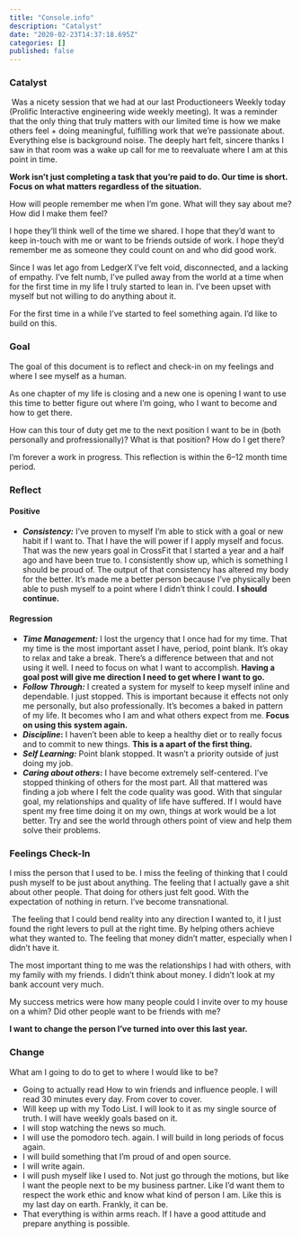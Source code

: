 ```yaml
---
title: "Console.info"
description: "Catalyst"
date: "2020-02-23T14:37:18.695Z"
categories: []
published: false
---
```


  

### Catalyst

 Was a nicety session that we had at our last Productioneers Weekly today (Prolific Interactive engineering wide weekly meeting). It was a reminder that the only thing that truly matters with our limited time is how we make others feel + doing meaningful, fulfilling work that we’re passionate about. Everything else is background noise. The deeply hart felt, sincere thanks I saw in that room was a wake up call for me to reevaluate where I am at this point in time.

**Work isn’t just completing a task that you’re paid to do. Our time is short. Focus on what matters regardless of the situation.**

How will people remember me when I’m gone. What will they say about me? How did I make them feel?

I hope they’ll think well of the time we shared. I hope that they’d want to keep in-touch with me or want to be friends outside of work. I hope they’d remember me as someone they could count on and who did good work.

Since I was let ago from LedgerX I’ve felt void, disconnected, and a lacking of empathy. I’ve felt numb, I’ve pulled away from the world at a time when for the first time in my life I truly started to lean in. I’ve been upset with myself but not willing to do anything about it.

For the first time in a while I’ve started to feel something again. I’d like to build on this.

### Goal

The goal of this document is to reflect and check-in on my feelings and where I see myself as a human.

As one chapter of my life is closing and a new one is opening I want to use this time to better figure out where I’m going, who I want to become and how to get there.

How can this tour of duty get me to the next position I want to be in (both personally and profressionally)? What is that position? How do I get there?

I’m forever a work in progress. This reflection is within the 6–12 month time period.

### Reflect

#### Positive 

-   **_Consistency:_** I’ve proven to myself I’m able to stick with a goal or new habit if I want to. That I have the will power if I apply myself and focus. That was the new years goal in CrossFit that I started a year and a half ago and have been true to. I consistently show up, which is something I should be proud of. The output of that consistency has altered my body for the better. It’s made me a better person because I’ve physically been able to push myself to a point where I didn’t think I could. **I should continue.**

#### Regression

-   **_Time Management:_** I lost the urgency that I once had for my time. That my time is the most important asset I have, period, point blank. It’s okay to relax and take a break. There’s a difference between that and not using it well. I need to focus on what I want to accomplish. **Having a goal post will give me direction I need to get where I want to go.**
-   **_Follow Through:_** I created a system for myself to keep myself inline and dependable. I just stopped. This is important because it effects not only me personally, but also professionally. It’s becomes a baked in pattern of my life. It becomes who I am and what others expect from me. **Focus on using this system again.**
-   **_Discipline_:** I haven’t been able to keep a healthy diet or to really focus and to commit to new things. **This is a apart of the first thing.**
-   **_Self Learning:_** Point blank stopped. It wasn’t a priority outside of just doing my job.
-   **_Caring about others_:** I have become extremely self-centered. I’ve stopped thinking of others for the most part. All that mattered was finding a job where I felt the code quality was good. With that singular goal, my relationships and quality of life have suffered. If I would have spent my free time doing it on my own, things at work would be a lot better. Try and see the world through others point of view and help them solve their problems.

### Feelings Check-In

I miss the person that I used to be. I miss the feeling of thinking that I could push myself to be just about anything. The feeling that I actually gave a shit about other people. That doing for others just felt good. With the expectation of nothing in return. I’ve become transnational.

 The feeling that I could bend reality into any direction I wanted to, it I just found the right levers to pull at the right time. By helping others achieve what they wanted to. The feeling that money didn’t matter, especially when I didn’t have it. 

The most important thing to me was the relationships I had with others, with my family with my friends. I didn’t think about money. I didn’t look at my bank account very much.

My success metrics were how many people could I invite over to my house on a whim? Did other people want to be friends with me? 

**I want to change the person I’ve turned into over this last year.**

### Change

What am I going to do to get to where I would like to be?

-   Going to actually read How to win friends and influence people. I will read 30 minutes every day. From cover to cover.
-   Will keep up with my Todo List. I will look to it as my single source of truth. I will have weekly goals based on it.
-   I will stop watching the news so much.
-   I will use the pomodoro tech. again. I will build in long periods of focus again.
-   I will build something that I’m proud of and open source.
-   I will write again.
-   I will push myself like I used to. Not just go through the motions, but like I want the people next to be my business partner. Like I’d want them to respect the work ethic and know what kind of person I am. Like this is my last day on earth. Frankly, it can be.
-   That everything is within arms reach. If I have a good attitude and prepare anything is possible.
